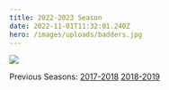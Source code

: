```yaml
---
title: 2022-2023 Season
date: 2022-11-01T11:32:01.240Z
hero: /images/uploads/badders.jpg
---
```

![](/images/uploads/tables_230412.jpg)

Previous Seasons: [2017-2018](/tables/season-2017-2018) [2018-2019](/tables/season-2018-2019)